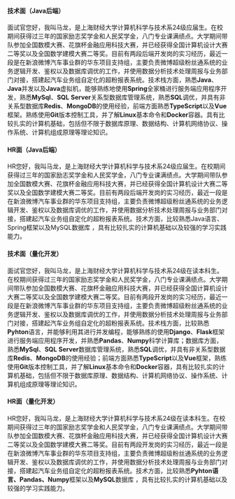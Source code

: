 #### 技术面（Java后端）

面试官您好，我叫马龙，是上海财经大学计算机科学与技术系24级应届生。在校期间获得过三年的国家励志奖学金和人民奖学金，八门专业课满绩点。大学期间带队参加全国数模大赛、花旗杯金融应用科技大赛，并已经获得全国计算机设计大赛二等奖以及全国数学建模大赛二等奖。目前有两段后端开发岗的实习经历，最近一段是在新浪微博汽车事业群的华东项目支持组，主要负责微博超级粉丝通系统的业务逻辑开发、鉴权以及数据库调优的工作，并使用数据分析技术处理周报与业务部门对接，搭建起汽车业务组自定化的超粉报表系统。技术栈方面，熟悉**Java**、**Java**并发以及**Java**虚拟机，能够熟练地使用**Spring**全家桶进行服务端应用程序开发，熟悉**MySql**、**SQL** **Server**关系型数据库管理系统，熟悉**SQL**调优，并具有非关系型数据库**Redis**、**MongoDB**的使用经验，前端方面熟悉**TypeScript**以及**Vue**框架。熟练使用**Git**版本控制工具，并了解**Linux**基本命令和**Docker**容器。具有比较扎实的计算机基础，包括但不限于数据库原理、数据结构、计算机网络协议、操作系统、计算机组成原理等理论知识。

#### HR面（Java后端）

HR您好，我叫马龙，是上海财经大学计算机科学与技术系24级应届生。在校期间获得过三年的国家励志奖学金和人民奖学金，八门专业课满绩点。大学期间带队参加全国数模大赛、花旗杯金融应用科技大赛，并已经获得全国计算机设计大赛二等奖以及全国数学建模大赛二等奖。目前有两段后端开发岗的实习经历，最近一段是在新浪微博汽车事业群的华东项目支持组，主要负责微博超级粉丝通系统的业务逻辑开发、鉴权以及数据库调优的工作，并使用数据分析技术处理周报与业务部门对接，搭建起汽车业务组自定化的超粉报表系统。技术方面，比较熟悉Java语言、Spring框架以及MySQL数据库 ，具有比较扎实的计算机基础以及较强的学习实践能力。

#### 技术面（量化开发）

面试官您好，我叫马龙，是上海财经大学计算机科学与技术系24级在读本科生。在校期间获得过三年的国家励志奖学金和人民奖学金，八门专业课满绩点。大学期间带队参加全国数模大赛、花旗杯金融应用科技大赛，并已经获得全国计算机设计大赛二等奖以及全国数学建模大赛二等奖。目前有两段开发岗的实习经历，最近一段是在新浪微博汽车事业群的华东项目支持组，主要负责微博超级粉丝通系统的业务逻辑开发、鉴权以及数据库调优的工作，并使用数据分析技术处理周报与业务部门对接，搭建起汽车业务组自定化的超粉报表系统。技术栈方面，比较熟悉**Pyhton**语言，并能够利用其进行并发编程，能够熟练的使用**Django**、**Flask**框架进行服务端应用程序开发，并熟悉**Pandas**、**Numpy**科学计算库；数据库方面，熟悉**MySql**、**SQL** **Server**数据库管理系统，熟悉**SQL**调优，并具有非关系型数据库**Redis**、**MongoDB**的使用经验；前端方面熟悉**TypeScript**以及**Vue**框架，熟练使用**Git**版本控制工具，并了解**Linux**基本命令和**Docker**容器，具有比较扎实的计算机基础，包括但不限于数据库原理、数据结构、计算机网络协议、操作系统、计算机组成原理等理论知识。

#### HR面（量化开发）

HR您好，我叫马龙，是上海财经大学计算机科学与技术系24级在读本科生。在校期间获得过三年的国家励志奖学金和人民奖学金，八门专业课满绩点。大学期间带队参加全国数模大赛、花旗杯金融应用科技大赛，并已经获得全国计算机设计大赛二等奖以及全国数学建模大赛二等奖。目前有两段开发岗的实习经历，最近一段是在新浪微博汽车事业群的华东项目支持组，主要负责微博超级粉丝通系统的业务逻辑开发、鉴权以及数据库调优的工作，并使用数据分析技术处理周报与业务部门对接，搭建起汽车业务组自定化的超粉报表系统。技术方面，比较熟悉**Pyhton语言、Pandas、Numpy**框架以及**MySQL**数据库 ，具有比较扎实的计算机基础以及较强的学习实践能力。
